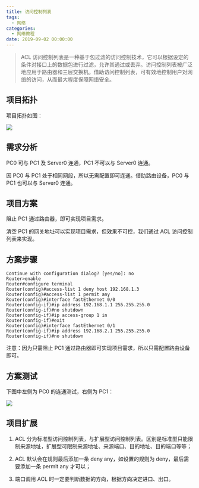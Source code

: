 ```yaml
---
title: 访问控制列表
tags:
  - 网络
categories:
  - 网络教程
date: 2019-09-02 00:00:00
---
```


> ACL 访问控制列表是一种基于包过滤的访问控制技术，它可以根据设定的条件对接口上的数据包进行过滤，允许其通过或丢弃。访问控制列表被广泛地应用于路由器和三层交换机。借助访问控制列表，可有效地控制用户对网络的访问，从而最大程度保障网络安全。

<!-- more -->

## 项目拓扑

项目拓扑如图：

![](https://cdn.dusays.com/2019/09/55-1.jpg)

## 需求分析

PC0 可与 PC1 及 Server0 连通，PC1 不可以与 Server0 连通。

因 PC0 与 PC1 处于相同网段，所以无需配置即可连通。借助路由设备，PC0 与 PC1 也可以与 Server0 连通。

## 项目方案

阻止 PC1 通过路由器，即可实现项目需求。

清空 PC1 的网关地址可以实现项目需求，但效果不可控，我们通过 ACL 访问控制列表来实现。

## 方案步骤

```
Continue with configuration dialog? [yes/no]: no
Router>enable
Router#configure terminal
Router(config)#access-list 1 deny host 192.168.1.3
Router(config)#access-list 1 permit any
Router(config)#interface fastEthernet 0/0
Router(config-if)#ip address 192.168.1.1 255.255.255.0
Router(config-if)#no shutdown
Router(config-if)#ip access-group 1 in
Router(config-if)#exit
Router(config)#interface fastEthernet 0/1
Router(config-if)#ip address 192.168.2.1 255.255.255.0
Router(config-if)#no shutdown
```

注意：因为只需阻止 PC1 通过路由器即可实现项目需求，所以只需配置路由设备即可。

## 方案测试

下图中左侧为 PC0 的连通测试，右侧为 PC1：

![](https://cdn.dusays.com/2019/09/55-2.jpg)

## 项目扩展

1. ACL 分为标准型访问控制列表，与扩展型访问控制列表。区别是标准型只能限制来源地址，扩展型可限制来源地址、来源端口、目的地址、目的端口等等；

2. ACL 默认会在规则最后添加一条 deny any，如设置的规则为 deny，最后需要添加一条 permit any 才可以；

3. 端口调用 ACL 时一定要判断数据的方向，根据方向决定进口、出口。
